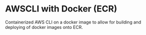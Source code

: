 # AWSCLI with Docker (ECR)

Containerized AWS CLI on a docker image to allow for building and deploying of docker images onto ECR.
